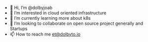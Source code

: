 - 👋 Hi, I’m @dolbyjoab
- 👀 I’m interested in cloud oriented infrastructure
- 🌱 I’m currently learning more about k8s
- 💞️ I’m looking to collaborate on open source project generally and Startups
- 📫 How to reach me et@dolbyto.io

<!---
dolbyjoab/dolbyjoab is a ✨ special ✨ repository because its `README.md` (this file) appears on your GitHub profile.
You can click the Preview link to take a look at your changes.
--->
